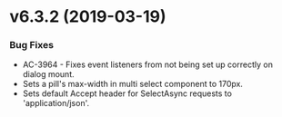 # v6.3.2 (2019-03-19)
### Bug Fixes
* AC-3964 - Fixes event listeners from not being set up correctly on dialog mount.
* Sets a pill's max-width in multi select component to 170px.
* Sets default Accept header for SelectAsync requests to 'application/json'.
